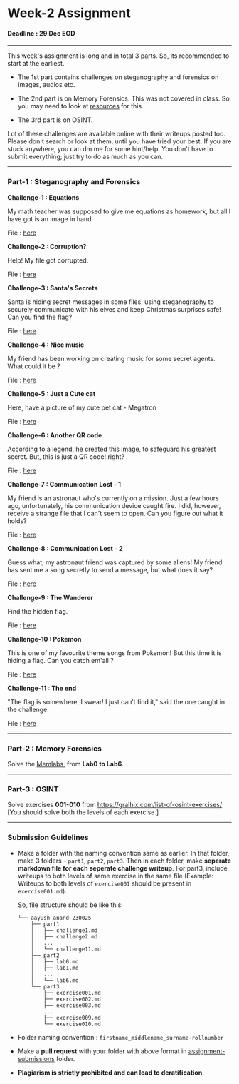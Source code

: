 # Week-2 Assignment
#### Deadline : 29 Dec EOD
----------------
This week's assignment is long and  in total 3 parts. So, its recommended to start at the earliest. 

- The 1st part contains challenges on steganography and forensics on images, audios etc.

- The 2nd part is on Memory Forensics. This was not covered in class. So, you may need to look at [resources](resources.md) for this.

- The 3rd part is on OSINT.

Lot of these challenges are available online with their writeups posted too. Please don't search or look at them, until you have tried your best. If you are stuck anywhere, you can dm me for some hint/help. You don't have to submit everything; just try to do as much as you can.

--------------------
### Part-1 : Steganography and Forensics
**Challenge-1 : Equations**

My math teacher was supposed to give me equations as homework, but all I have got is an image in hand.

File : [here](challenge-files/challenge1/)

**Challenge-2 : Corruption?**

Help! My file got corrupted. 

File : [here](challenge-files/challenge2/)

**Challenge-3 : Santa's Secrets**

Santa is hiding secret messages in some files, using steganography to securely communicate with his elves and keep Christmas surprises safe! Can you find the flag?

File : [here](challenge-files/challenge3/)

**Challenge-4 : Nice music**

My friend has been working on creating music for some secret agents. What could it be ?

File : [here](challenge-files/challenge4/)

**Challenge-5 : Just a Cute cat**

Here, have a picture of my cute pet cat - Megatron

File : [here](challenge-files/challenge5/)

**Challenge-6 : Another QR code**

According to a legend, he created this image, to safeguard his greatest secret. But, this is just a QR code! right?

File : [here](challenge-files/challenge6/)

**Challenge-7 : Communication Lost - 1**

My friend is an astronaut who's currently on a mission. Just a few hours ago, unfortunately, his communication device caught fire. I did, however, receive a strange file that I can't seem to open. Can you figure out what it holds? 

File : [here](challenge-files/challenge7/)

**Challenge-8 : Communication Lost - 2**

Guess what, my astronaut friend was captured by some aliens! My friend has sent me a song secretly to send a message, but what does it say?

File : [here](challenge-files/challenge8/)

**Challenge-9 : The Wanderer**

Find the hidden flag.

File : [here](challenge-files/challenge9/)

**Challenge-10 : Pokemon**

This is one of my favourite theme songs from Pokemon! But this time it is hiding a flag. Can you catch em'all ?

File : [here](challenge-files/challenge10/)

**Challenge-11 : The end**

"The flag is somewhere, I swear! I just can’t find it," said the one caught in the challenge.

File : [here](challenge-files/challenge11/)

-----------------
### Part-2 : Memory Forensics

Solve the [Memlabs](https://github.com/stuxnet999/MemLabs), from **Lab0 to Lab6**.

-----------------
### Part-3 : OSINT

Solve exercises **001-010** from https://gralhix.com/list-of-osint-exercises/ [You should solve both the levels of each exercise.]

----------
### Submission Guidelines
- Make a folder with the naming convention same as earlier. In that folder, make 3 folders - `part1`, `part2`, `part3`. Then in each folder, make **seperate markdown file for each seperate challenge writeup**. For part3, include writeups to both levels of same exercise in the same file (Example: Writeups to both levels of `exercise001` should be present in `exercise001.md`).

    So, file structure should be like this: 
    ```
    └── aayush_anand-230025
        ├── part1
        │   ├── challenge1.md
        │   ├── challenge2.md
        │   ...
        │   └── challenge11.md
        ├── part2
        │   ├── lab0.md
        │   ├── lab1.md
        │   ...
        │   └── lab6.md
        └── part3
            ├── exercise001.md
            ├── exercise002.md
            ├── exercise003.md
            ...
            ├── exercise009.md
            └── exercise010.md
    ``` 
- Folder naming convention : `firstname_middlename_surname-rollnumber`
- Make a **pull request** with your folder with above format in [assignment-submissions](assignment-submissions/) folder.
- **Plagiarism is strictly prohibited and can lead to deratification**.